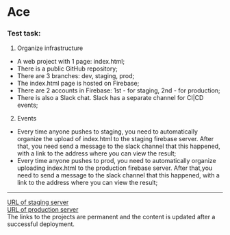 # Ace
### Test task:
1. Organize infrastructure  
- A web project with 1 page: index.html;
- There is a public GitHub repository;
- There are 3 branches: dev, staging, prod;
- The index.html page is hosted on Firebase;
- There are 2 accounts in Firebase: 1st - for staging, 2nd - for production;
- There is also a Slack chat. Slack has a separate channel for CI|CD events;
2. Events
- Every time anyone pushes to staging, you need to automatically organize the upload of index.html to the staging firebase server. After that, you need send a message to the slack channel that this happened, with a link to the address where you can view the result;
- Every time anyone pushes to prod, you need to automatically organize uploading index.html to the production firebase server. After that,you need to send a message to the slack channel that this happened, with a link to the address where you can view the result;
---
[URL of staging server](https://stage-c294c.web.app/ "URL of staging server")  
[URL of production server](https://ace-123.web.app/ "URL of production server")  
The links to the projects are permanent and the content is updated after a successful deployment.
